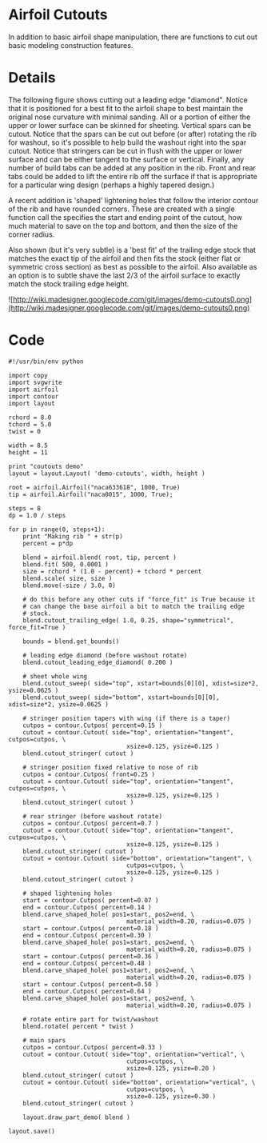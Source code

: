 # Airfoil Cutouts #

In addition to basic airfoil shape manipulation, there are functions to
cut out basic modeling construction features.


# Details #

The following figure shows cutting out a leading edge "diamond".  Notice that it is positioned for a best fit to the airfoil shape to best maintain the original nose curvature with minimal sanding.  All or a portion of either the upper or lower surface can be skinned for sheeting.  Vertical spars can be cutout.  Notice that the spars can be cut out before (or after) rotating the rib for washout, so it's possible to help build the washout right into the spar cutout.  Notice that stringers can be cut in flush with the upper or lower surface and can be either tangent to the surface or vertical.  Finally, any number of build tabs can be added at any position in the rib.  Front and rear tabs could be added to lift the entire rib off the surface if that is appropriate for a particular wing design (perhaps a highly tapered design.)

A recent addition is 'shaped' lightening holes that follow the
interior contour of the rib and have rounded corners.  These are
created with a single function call the specifies the start and ending
point of the cutout, how much material to save on the top and bottom,
and then the size of the corner radius.

Also shown (but it's very subtle) is a 'best fit' of the trailing edge stock that matches the exact tip of the airfoil and then fits the stock (either flat or symmetric cross section) as best as possible to the airfoil.  Also available as an option is to subtle shave the last 2/3 of the airfoil surface to exactly match the stock trailing edge height.

![http://wiki.madesigner.googlecode.com/git/images/demo-cutouts0.png](http://wiki.madesigner.googlecode.com/git/images/demo-cutouts0.png)

# Code #

```
#!/usr/bin/env python

import copy
import svgwrite
import airfoil
import contour
import layout

rchord = 8.0
tchord = 5.0
twist = 0

width = 8.5
height = 11

print "coutouts demo"
layout = layout.Layout( 'demo-cutouts', width, height )

root = airfoil.Airfoil("naca633618", 1000, True)
tip = airfoil.Airfoil("naca0015", 1000, True);

steps = 8
dp = 1.0 / steps

for p in range(0, steps+1):
    print "Making rib " + str(p)
    percent = p*dp

    blend = airfoil.blend( root, tip, percent )
    blend.fit( 500, 0.0001 )
    size = rchord * (1.0 - percent) + tchord * percent
    blend.scale( size, size )
    blend.move(-size / 3.0, 0)

    # do this before any other cuts if "force_fit" is True because it
    # can change the base airfoil a bit to match the trailing edge
    # stock.
    blend.cutout_trailing_edge( 1.0, 0.25, shape="symmetrical", force_fit=True )

    bounds = blend.get_bounds()

    # leading edge diamond (before washout rotate)
    blend.cutout_leading_edge_diamond( 0.200 )

    # sheet whole wing
    blend.cutout_sweep( side="top", xstart=bounds[0][0], xdist=size*2, ysize=0.0625 )
    blend.cutout_sweep( side="bottom", xstart=bounds[0][0], xdist=size*2, ysize=0.0625 )

    # stringer position tapers with wing (if there is a taper)
    cutpos = contour.Cutpos( percent=0.15 )
    cutout = contour.Cutout( side="top", orientation="tangent", cutpos=cutpos, \
                                 xsize=0.125, ysize=0.125 )
    blend.cutout_stringer( cutout )

    # stringer position fixed relative to nose of rib
    cutpos = contour.Cutpos( front=0.25 )
    cutout = contour.Cutout( side="top", orientation="tangent", cutpos=cutpos, \
                                 xsize=0.125, ysize=0.125 )
    blend.cutout_stringer( cutout )

    # rear stringer (before washout rotate)
    cutpos = contour.Cutpos( percent=0.7 )
    cutout = contour.Cutout( side="top", orientation="tangent", cutpos=cutpos, \
                                 xsize=0.125, ysize=0.125 )
    blend.cutout_stringer( cutout )
    cutout = contour.Cutout( side="bottom", orientation="tangent", \
                                 cutpos=cutpos, \
                                 xsize=0.125, ysize=0.125 )
    blend.cutout_stringer( cutout )

    # shaped lightening holes
    start = contour.Cutpos( percent=0.07 )
    end = contour.Cutpos( percent=0.14 )
    blend.carve_shaped_hole( pos1=start, pos2=end, \
                                 material_width=0.20, radius=0.075 )
    start = contour.Cutpos( percent=0.18 )
    end = contour.Cutpos( percent=0.30 )
    blend.carve_shaped_hole( pos1=start, pos2=end, \
                                 material_width=0.20, radius=0.075 )
    start = contour.Cutpos( percent=0.36 )
    end = contour.Cutpos( percent=0.48 )
    blend.carve_shaped_hole( pos1=start, pos2=end, \
                                 material_width=0.20, radius=0.075 )
    start = contour.Cutpos( percent=0.50 )
    end = contour.Cutpos( percent=0.64 )
    blend.carve_shaped_hole( pos1=start, pos2=end, \
                                 material_width=0.20, radius=0.075 )

    # rotate entire part for twist/washout
    blend.rotate( percent * twist )

    # main spars
    cutpos = contour.Cutpos( percent=0.33 )
    cutout = contour.Cutout( side="top", orientation="vertical", \
                                 cutpos=cutpos, \
                                 xsize=0.125, ysize=0.20 )
    blend.cutout_stringer( cutout )
    cutout = contour.Cutout( side="bottom", orientation="vertical", \
                                 cutpos=cutpos, \
                                 xsize=0.125, ysize=0.30 )
    blend.cutout_stringer( cutout )

    layout.draw_part_demo( blend )

layout.save()
```